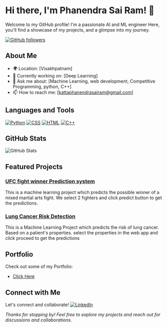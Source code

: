 <!-- Title -->
# Hi there, I'm Phanendra Sai Ram! 👋

<!-- Introduction -->
Welcome to my GitHub profile! I'm a passionate AI and ML engineer Here, you'll find a showcase of my projects, and a glimpse into my journey.

<!-- Badges (GitHub Stats, Social Media) -->
[![GitHub followers](https://img.shields.io/github/followers/heisenberg3376?label=Follow&style=social)](https://github.com/heisenberg3376)
<!--[![Twitter Follow](https://img.shields.io/twitter/follow/YourTwitterHandle?style=social)](https://twitter.com/YourTwitterHandle)-->
<!-- Add more badges for other social media profiles -->

<!-- About Me -->
## About Me
- 🌍 Location: [Visakhpatnam]
- 💼 Currently working on: [Deep Learning]
- 💬 Ask me about: [Machine Learning, web development, Competitive Programming, python, C++]
- 📫 How to reach me: [kattaphanendrasairam@gmail.com]

<!-- Languages and Tools -->
## Languages and Tools
[![Python](https://img.shields.io/badge/-Python-3776AB?style=flat-square&logo=python&logoColor=white)]()
[![CSS](https://img.shields.io/badge/CSS-239120?&style=for-the-badge&logo=css3&logoColor=white)]()
[![HTML](	https://img.shields.io/badge/HTML5-E34F26?style=for-the-badge&logo=html5&logoColor=white)]()
[![C++](https://img.shields.io/badge/C%2B%2B-00599C?style=for-the-badge&logo=c%2B%2B&logoColor=white)]()



<!--[![JavaScript](https://img.shields.io/badge/-JavaScript-F7DF1E?style=flat-square&logo=javascript&logoColor=black)]()-->

<!-- Add more badges for languages, tools, and frameworks -->

<!-- GitHub Stats -->
## GitHub Stats
![GitHub Stats](https://github-readme-stats.vercel.app/api?username=heisenberg3376&show_icons=true&theme=dracula)

<!-- Featured Projects -->
## Featured Projects
### [UFC fight winner Prediction system](https://github.com/heisenberg3376/UFC-fight-winner-Prediction-System)
This is a machine learning project which predicts the possible winner of a mixed martial arts fight. We select 2 fighters and click predict button to get the predictions.

### [Lung Cancer Risk Detection](https://github.com/heisenberg3376/Lung-Cancer-Risk-Detection-System)
This is a Machine Learning Project which predicts the risk of lung cancer. Based on a patient's properties. select the properties in the web app and click proceed to get the predictions

<!-- Blogs and Tutorials -->
## Portfolio
Check out some of my Portfolio:
- [Click Here](heisenberg3376.github.io/PhanendraPortfolio.github.io/)


<!-- Connect with Me -->
## Connect with Me
Let's connect and collaborate!
[![LinkedIn](https://img.shields.io/badge/-LinkedIn-0077B5?style=flat-square&logo=linkedin)](https://www.linkedin.com/in/phanendra-sai-ram-505313226/)

<!-- Footer -->
_Thanks for stopping by! Feel free to explore my projects and reach out for discussions and collaborations._

